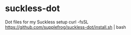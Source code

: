 # suckless-dot
Dot files for my Suckless setup
curl -fsSL https://github.com/supplefrog/suckless-dot/install.sh | bash
